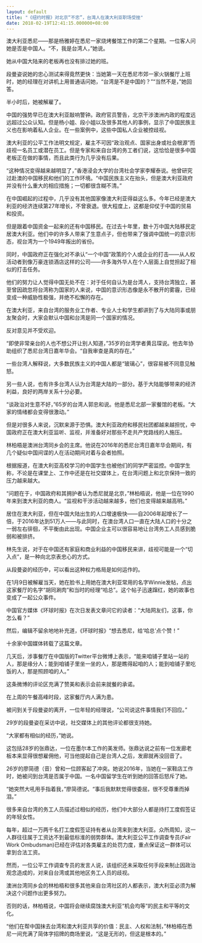 ```yaml
---
layout: default
title: "《纽约时报》对北京“不忠”，台湾人在澳大利亚职场受挫"
date: 2018-02-19T12:41:15.000000+08:00
---
```


澳大利亚悉尼——那是杨雅婷在悉尼一家烧烤餐馆工作的第二个星期。一位客人问她是否是中国人。“不，我是台湾人，”她说。

她从中国大陆来的老板再也没有排过她的班。

段曼姿说她的忠心测试来得竟然更快：当她第一天在悉尼市郊一家火锅餐厅上班时，她的经理在对讲机上用普通话问她，“台湾是不是中国的？”“当然不是，”她回答。

半小时后，她被解雇了。

中国的强势早已在澳大利亚敲响警钟。政府官员警告，北京干涉澳洲内政的程度远远超过公众认知。但是杨小姐、段小姐以及很多其他人的事例，显示了中国民族主义也在影响着私人企业。在一些案例中，这些中国私人企业被控歧视。

澳大利亚的公平工作法明文规定，雇主不可因“政治观点、国家出身或社会根源”而歧视一名员工或潜在员工。但是专家和来自台湾的务工者们说，这恰恰是很多中国老板正在做的事情，而且此类行为几乎没有后果。

“这种情况变得越来越明显了，”香港浸会大学的台湾社会学家李耀泰说。他曾研究过赴澳的中国移民和他们的工作环境。“中国民族主义在抬头，但是澳大利亚政府并没有什么重大的相应措施；一切都很含糊不清。”

在中国崛起的过程中，几乎没有其他国家像澳大利亚得益这么多。今年已经是澳大利亚的经济连续第27年增长，不曾衰退。很大程度上，这都是仰仗于中国的贸易和投资。

但是跟着中国资金一起来的还有中国移民。在过去十年里，数十万中国大陆移民定居澳大利亚。他们中的许多人带来了生意点子，但也带来了强调中国统一的意识形态，视台湾为一个1949年叛出的省份。

同时，中国政府正在强化对不承认“一个中国”政策的个人或企业的打击——从人权活动者到像万豪连锁酒店这样的公司——许多海外华人在个人层面上自觉担起了相似的打击任务。

他们的努力让人觉得中国无处不在：对于任何自认为是台湾人，支持台湾独立，甚至曾因疏忽将台湾称为国家的人来说，中国的意识形态像是永不散开的雾霾，已经变成一种威胁性极强，并绝不松懈的存在。

在澳大利亚，来自台湾的服务业工作者、专业人士和学生都讲到了与大陆同事或朋友聚会时，大家会默认中国和台湾是同一个国家的情况。

反对意见并不受欢迎。

“即使非常亲台的人也不想公开让别人知道，”35岁的台湾学者黄吕琛说。他去年协助组织了悉尼台湾日嘉年华会。“自我审查是真的存在。”

一些台湾人解释说，大多数民族主义的中国人都是“玻璃心”，很容易被不同意见触怒。

另一些人说，也有许多台湾人认为台湾是大陆的一部分。基于大陆能够带来的经济利益，良好的两岸关系十分必要。

“谈政治对生意不好，”65岁的台湾人郭忠和说。他是悉尼北部一家餐馆的老板。“大家的情绪都会变得很激动。”

但是对很多人来说，沉默来源于恐惧。澳大利亚政府和移民社团都越来越担忧，中国政府正在澳大利亚监听、监视，并淮备好对那些不走共产党路线的人施压。

林柏梧是澳洲台湾同乡会的主席。他说在2016年的悉尼台湾日嘉年华会期间，有几个疑似中国间谍的人在活动期间对着与会者拍照。

根据报道，在澳大利亚高校学习的中国学生也被他们的同学严密监控。中国学生称，不论是在课堂上、工作中还是在社交媒体上，在台湾问题上和北京保持一致的压力越来越大。

“问题在于，中国政府和其拥护者认为悉尼就是北京，”林柏梧说，他是一位在1990年来到澳大利亚的商人。“监视和干涉活动越来越多，他们也变得越来越高明。”

居住在澳大利亚，但在中国大陆出生的人口增速极快——自2006年起增长了一倍，于2016年达到51万人——与此同时，在澳台湾人口一直在大陆人口的十分之一弱左右徘徊，不平衡由此出现。中国企业主可以很容易地让台湾务工人员感到脆弱和被排挤。

林先生说，对于在中国还有家庭和商业利益的中国移民来讲，歧视可能是一个“切入点”，是一种向北京表忠心的方式。

从段曼姿的经历中，可以看出这种权力格局是如何运作的。

在1月9日被解雇当天，她在脸书上用她在澳大利亚常用的名字Winnie发帖，点出这家餐厅的名字“胡同涮肉”和当时的经理“哈总”。这个帖子迅速蹿红，她的故事也变成了一起公众事件。

中国官方媒体《环球时报》在次日发表文章问它的读者：“大陆网友们，这事，你怎么看？”

然后，编辑不留余地地补充道，《环球时报》“想去悉尼，给‘哈总’点个赞！”

十余家中国媒体转载了这篇文章。

几天后，涉事餐厅在中国版的Twitter平台微博上表示，“能来咱铺子里站一站的人，那是缘分人；能到咱铺子里坐一坐的人，那是瞧得起咱的人；能到咱铺子里吃饭的人，那是照顾咱的人。”

这条微博的评论区充满了赞美和表示会前来就餐的承诺。

在上周的午餐高峰时段，这家餐厅内人满为患。

被问到关于段曼姿的离开，一位年轻的经理说，“公司说这件事情我们不回应。”

29岁的段曼姿在采访中说，社交媒体上的其他评论都很支持她。

“大家都有相似的经历，”她说。

这包括28岁的张鼎达，一位在墨尔本工作的美发师。张鼎达说之前有一位发廊老板本来显得很想雇佣他，可当他提起自己是台湾人之后，发廊就再没回音了。

26岁的廖简德（音）曾和一位顾客起了冲突。她说2016年，当她在一家鞋店工作时，她被问到台湾是否属于中国。一名中国留学生在听到她的回答后怒斥了她。

“她突然大吼用手指着我，”廖简德说。“事后我默默觉得很委屈，很不受尊重而掉泪。”

很多来自台湾的务工人员描述过相似的经历，他们中大部分人都是持打工度假签证的年轻女性。

每年，超过一万两千名打工度假签证持有者从台湾来到澳大利亚。众所周知，这一人群往往属于工资达不到最低标淮的弱势群体。澳大利亚公平工作调查专员(Fair Work Ombudsman)已经在评估对各类雇主的处罚力度，重点保证这一群体可以拿到合法工资。

然而，一位公平工作调查专员的发言人说，该组织还未采取任何手段来制止因政治观念造成的，对来自台湾或其他地区务工人员的歧视。

澳洲台湾同乡会的林柏梧和很多其他来自台湾社区的人都表示，澳大利亚必须为解决这个问题作出更多努力。

否则的话，林柏梧说，中国将会继续腐蚀澳大利亚“机会均等”的民主和平等的文化。

“他们在帮中国抹去台湾和澳大利亚共享的价值：民主、人权和法制，”林柏梧在悉尼一间充满了简体字招牌的商场里说，“这是无形的，但这是根本的。”

